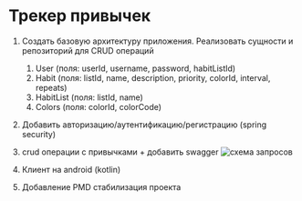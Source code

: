# Трекер привычек
1. Создать базовую архитектуру приложения. Реализовать сущности и репозиторий для CRUD операций
    1. User (поля: userId, username, password, habitListId)
    2. Habit (поля: listId, name, description, priority, colorId, interval, repeats) 
    3. HabitList (поля: listId, name)
    4. Colors (поля: colorId, colorCode)
2. Добавить авторизацию/аутентификацию/регистрацию (spring security)
3. crud операции с привычками + добавить swagger 
![схема запросов](https://sun9-88.userapi.com/impg/qKCBFcNbPy9bFTHYUo46jkP1PFZSUrkV5KQiug/rYUOznOjPRY.jpg?size=1280x599&quality=96&sign=dddc9a98260353489150229dbc5c5a2b&type=album)
    
4. Клиент на android (kotlin)
5. Добавление PMD стабилизация проекта
